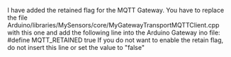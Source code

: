 I have added the retained flag for the MQTT Gateway.
You have to replace the file Arduino/libraries/MySensors/core/MyGatewayTransportMQTTClient.cpp with this one and add the following line into the Arduino Gateway ino file:
#define MQTT_RETAINED true
If you do not want to enable the retain flag, do not insert this line or set the value to "false"

